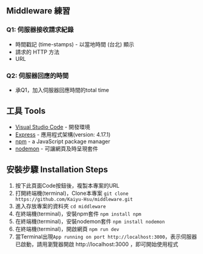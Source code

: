 ## Middleware 練習
### Q1: 伺服器接收請求紀錄
- 時間戳記 (time-stamps) - 以當地時間 (台北) 顯示
- 請求的 HTTP 方法
- URL

### Q2: 伺服器回應的時間
- 承Q1，加入伺服器回應時間的total time

## 工具 Tools
- [Visual Studio Code](https://visualstudio.microsoft.com/zh-hant/) - 開發環境
- [Express](https://www.npmjs.com/package/express) - 應用程式架構(version: 4.17.1)
- [npm](https://www.npmjs.com/package/npm) - a JavaScript package manager
- [nodemon](https://www.npmjs.com/package/nodemon) - 可讓網頁及時呈現套件

## 安裝步驟 Installation Steps
1. 按下此頁面Code按鈕後，複製本專案的URL
2. 打開終端機(terminal)，Clone本專案
`git clone https://github.com/Kaiyu-Hsu/middleware.git `
3. 進入存放專案的資料夾
`cd middleware`
4. 在終端機(terminal)，安裝npm套件
`npm install npm`
5. 在終端機(terminal)，安裝nodemon套件
`npm install nodemon`
6. 在終端機(terminal)，開啟網頁
`npm run dev`
7. 當Terminal出現`App running on port http://localhost:3000`，表示伺服器已啟動，請用瀏覽器開啟 http://localhost:3000 ，即可開始使用程式